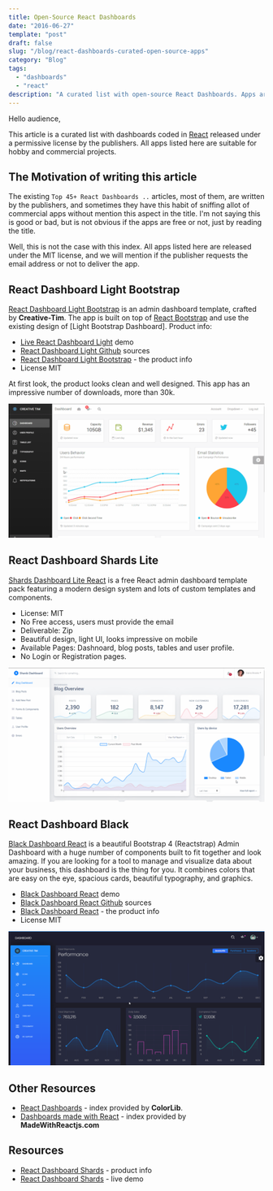 ```yaml
---
title: Open-Source React Dashboards
date: "2016-06-27"
template: "post"
draft: false
slug: "/blog/react-dashboards-curated-open-source-apps"
category: "Blog"
tags:
  - "dashboards"  
  - "react"  
description: "A curated list with open-source React Dashboards. Apps are released under MIT license, suitable for hobby or commercial projects."
---
```


Hello audience, 

This article is a curated list with dashboards coded in [React](https://reactjs.org/) released under a permissive license by the publishers. 
All apps listed here are suitable for hobby and commercial projects.
<br />

## The Motivation of writing this article

The existing `Top 45+ React Dashboards ..` articles, most of them, are written by the publishers, 
and sometimes they have this habit of sniffing allot of commercial apps without mention this aspect in the title. 
I'm not saying this is good or bad, but is not obvious if the apps are free or not, just by reading the title. 

Well, this is not the case with this index. All apps listed here are released under the MIT license, 
and we will mention if the publisher requests the email address or not to deliver the app.

## React Dashboard Light Bootstrap

[React Dashboard Light Bootstrap](https://www.creative-tim.com/product/light-bootstrap-dashboard-react) is an admin dashboard template, crafted by **Creative-Tim**. The app is built on top of [React Bootstrap](https://5c507d49471426000887a6a7--react-bootstrap.netlify.com/) and use the existing design of [Light Bootstrap Dashboard]. Product info:
 - [Live React Dashboard Light](https://demos.creative-tim.com/light-bootstrap-dashboard-react/) demo
 - [React Dashboard Light Github](https://github.com/creativetimofficial/light-bootstrap-dashboard-react) sources
 - [React Dashboard Light Bootstrap](https://www.creative-tim.com/product/light-bootstrap-dashboard-react) - the product info
 - License MIT 

At first look, the product looks clean and well designed. This app has an impressive number of downloads, more than 30k.  

![React Dashboard Light Bootstrap - Animated presentation in gif format.](https://raw.githubusercontent.com/app-generator/static/master/admin-dashboards/react-dashboard-light-intro.gif)

## React Dashboard Shards Lite

[Shards Dashboard Lite React](https://designrevision.com/downloads/shards-dashboard-lite-react/) is a free React admin dashboard template pack featuring a modern design system and lots of custom templates and components.

 - License: MIT
 - No Free access, users must provide the email
 - Deliverable: Zip
 - Beautiful design, light UI, looks impressive on mobile
 - Available Pages: Dashnoard, blog posts, tables and user profile. 
 - No Login or Registration pages. 

![React Dashboard Shards Lite - Animated presentation in gif format.](https://raw.githubusercontent.com/app-generator/static/master/admin-dashboards/react-dashboard-shards-light-intro.gif)

## React Dashboard Black

[Black Dashboard React](https://www.creative-tim.com/product/black-dashboard-react) is a beautiful Bootstrap 4 (Reactstrap) Admin Dashboard with a huge number of components built to fit together and look amazing. If you are looking for a tool to manage and visualize data about your business, this dashboard is the thing for you. It combines colors that are easy on the eye, spacious cards, beautiful typography, and graphics.

 - [Black Dashboard React](https://demos.creative-tim.com/black-dashboard-react/) demo
 - [Black Dashboard React Github](https://github.com/creativetimofficial/black-dashboard-react) sources
 - [Black Dashboard React](https://www.creative-tim.com/product/black-dashboard-react) - the product info
 - License MIT 

![Black Dashboard React - Animated presentation in gif format.](https://raw.githubusercontent.com/app-generator/static/master/admin-dashboards/react-dashboard-black-intro.gif)


## Other Resources
 - [React Dashboards](https://colorlib.com/wp/react-dashboard-templates/) - index provided by **ColorLib**.
 - [Dashboards made with React](https://madewithreactjs.com/dashboards) - index provided by **MadeWithReactjs.com**



## Resources

 - [React Dashboard Shards](https://designrevision.com/downloads/shards-dashboard-lite-react/) - product info
 - [React Dashboard Shards](https://designrevision.com/demo/shards-dashboard-lite-react/) - live demo
